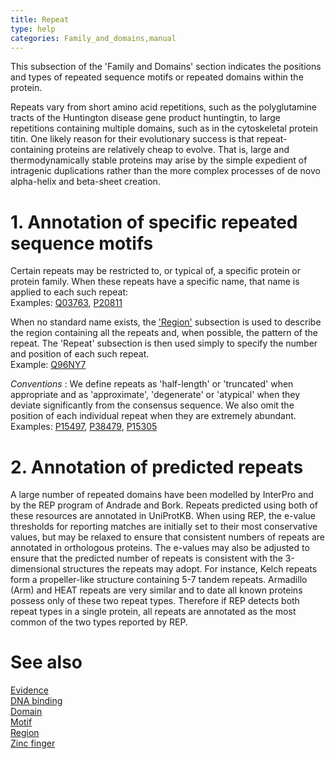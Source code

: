 ```yaml
---
title: Repeat
type: help
categories: Family_and_domains,manual
---
```


This subsection of the 'Family and Domains' section indicates the positions and types of repeated sequence motifs or repeated domains within the protein.

Repeats vary from short amino acid repetitions, such as the polyglutamine tracts of the Huntington disease gene product huntingtin, to large repetitions containing multiple domains, such as in the cytoskeletal protein titin. One likely reason for their evolutionary success is that repeat-containing proteins are relatively cheap to evolve. That is, large and thermodynamically stable proteins may arise by the simple expedient of intragenic duplications rather than the more complex processes of de novo alpha-helix and beta-sheet creation.

# 1. Annotation of specific repeated sequence motifs

Certain repeats may be restricted to, or typical of, a specific protein or protein family. When these repeats have a specific name, that name is applied to each such repeat:  
Examples: [Q03763](https://www.uniprot.org/uniprotkb/Q03763#family%5Fand%5Fdomains), [P20811](https://www.uniprot.org/uniprotkb/P20811#family%5Fand%5Fdomains)

When no standard name exists, the ['Region'](https://www.uniprot.org/help/region) subsection is used to describe the region containing all the repeats and, when possible, the pattern of the repeat. The 'Repeat' subsection is then used simply to specify the number and position of each such repeat.  
Example: [Q96NY7](https://www.uniprot.org/uniprotkb/Q96NY7#family%5Fand%5Fdomains)

*Conventions* : We define repeats as 'half-length' or 'truncated' when appropriate and as 'approximate', 'degenerate' or 'atypical' when they deviate significantly from the consensus sequence. We also omit the position of each individual repeat when they are extremely abundant.  
Examples: [P15497](https://www.uniprot.org/uniprotkb/P15497#family%5Fand%5Fdomains), [P38479](https://www.uniprot.org/uniprotkb/P38479#family%5Fand%5Fdomains), [P15305](https://www.uniprot.org/uniprotkb/P15305#family%5Fand%5Fdomains)

# 2. Annotation of predicted repeats

A large number of repeated domains have been modelled by InterPro and by the REP program of Andrade and Bork. Repeats predicted using both of these resources are annotated in UniProtKB. When using REP, the e-value thresholds for reporting matches are initially set to their most conservative values, but may be relaxed to ensure that consistent numbers of repeats are annotated in orthologous proteins. The e-values may also be adjusted to ensure that the predicted number of repeats is consistent with the 3-dimensional structures the repeats may adopt. For instance, Kelch repeats form a propeller-like structure containing 5-7 tandem repeats. Armadillo (Arm) and HEAT repeats are very similar and to date all known proteins possess only of these two repeat types. Therefore if REP detects both repeat types in a single protein, all repeats are annotated as the most common of the two types reported by REP.

# See also

[Evidence](https://www.uniprot.org/help/evidences)  
[DNA binding](https://www.uniprot.org/help/dna%5Fbind)  
[Domain](https://www.uniprot.org/help/domain)  
[Motif](https://www.uniprot.org/help/motif)  
[Region](https://www.uniprot.org/help/region)  
[Zinc finger](https://www.uniprot.org/help/zn%5Ffing)

